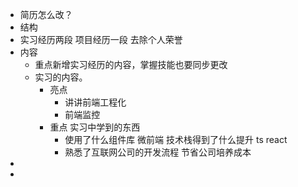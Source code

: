 - 简历怎么改？
- 结构
- 实习经历两段 项目经历一段 去除个人荣誉
- 内容
	- 重点新增实习经历的内容，掌握技能也要同步更改
	- 实习的内容。
		- 亮点
			- 讲讲前端工程化
			- 前端监控
		- 重点 实习中学到的东西
			- 使用了什么组件库 微前端 技术栈得到了什么提升 ts react
			- 熟悉了互联网公司的开发流程 节省公司培养成本
-
-